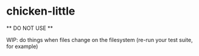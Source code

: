 chicken-little
==============

** DO NOT USE **

WIP: do things when files change on the filesystem (re-run your test suite, for example)
